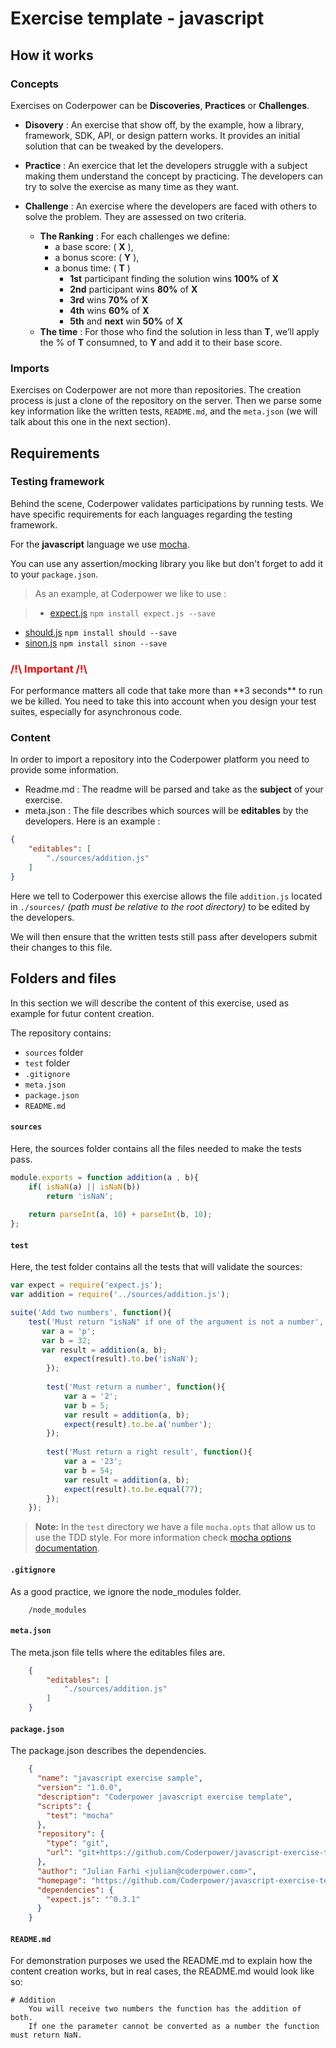 Exercise template - javascript
====================================
## How it works
### Concepts
Exercises on Coderpower can be **Discoveries**, **Practices** or **Challenges**.

- **Disovery** : An exercise that show off, by the example, how a library, framework, SDK, API, or design pattern works. It provides an initial solution that can be tweaked by the developers.


- **Practice** : An exercice that let the developers struggle with a subject making them understand the concept by practicing. The developers can try to solve the exercise as many time as they want.

- **Challenge** : An exercise where the developers are faced with others to solve the problem. They are assessed on two criteria.
    - **The Ranking** : For each challenges we define:
        - a base score: ( **X** ), 
        - a bonus score: ( **Y** ),
        - a bonus time: ( **T** ) 
            - **1st** participant finding the solution wins **100%** of **X** 
            - **2nd** participant wins **80%** of **X**
            - **3rd** wins **70%** of **X**
            - **4th** wins **60%** of **X**
            - **5th** and **next** win **50%** of **X**
    - **The time** : For those who find the solution in less than **T**, we’ll apply the % of **T** consumned, to **Y** and add it to their base score.

### Imports
Exercises on Coderpower are not more than repositories. The creation process is just a clone of the repository on the server. Then we parse some key information like the written tests, `README.md`, and the `meta.json` (we will talk about this one in the next section).


## **Requirements**
### Testing framework
Behind the scene, Coderpower validates participations by running tests. We have specific requirements for each languages regarding the testing framework.  

For the **javascript** language we use [mocha](https://mochajs.org/).

You can use any assertion/mocking library you like but don't forget to add it to your `package.json`.

>As an example, at Coderpower we like to use :

>- [expect.js](https://github.com/Automattic/expect.js) 
`npm install expect.js --save`
- [should.js](https://shouldjs.github.io/) 
 `npm install should --save`
- [sinon.js](http://sinonjs.org/)
`npm install sinon --save`

<h3 style="color: red">/!\ Important /!\ </h3>
For performance matters all code that take more than **3 seconds** to run we be killed. You need to take this into account when you design your test suites, especially for asynchronous code.

### Content
In order to import a repository into the Coderpower platform you need to provide some information.

- Readme.md : The readme will be parsed and take as the **subject** of your exercise.
- meta.json : The file describes which sources will be **editables** by the developers. Here is an example : 

```json
{
    "editables": [
        "./sources/addition.js"
    ]
}
```
Here we tell to Coderpower this exercise allows the file `addition.js` located in `./sources/` *(path must be relative to the root directory)* to be edited by the developers.

We will then ensure that the written tests still pass after developers submit their changes to this file.



## **Folders and files**
In this section we will describe the content of this exercise, used as example for futur content creation.

The repository contains:

 - `sources` folder 
 - `test` folder 
 - `.gitignore`
 - `meta.json` 
 - `package.json`
 - `README.md`

#### `sources`
Here, the sources folder contains all the files needed to make the tests pass.

```javascript
module.exports = function addition(a , b){
    if( isNaN(a) || isNaN(b))
        return 'isNaN';
        
    return parseInt(a, 10) + parseInt(b, 10);
};
```

#### `test`
Here, the test folder contains all the tests that will validate the sources:

```javascript
var expect = require('expect.js');
var addition = require('../sources/addition.js');

suite('Add two numbers', function(){
    test('Must return "isNaN" if one of the argument is not a number', function(){
       var a = 'p';
       var b = 32;
       var result = addition(a, b);
            expect(result).to.be('isNaN');
        });
        
        test('Must return a number', function(){
            var a = '2';
            var b = 5;
            var result = addition(a, b);
            expect(result).to.be.a('number');
        });
        
        test('Must return a right result', function(){
            var a = '23';
            var b = 54;
            var result = addition(a, b);
            expect(result).to.be.equal(77);
        });
    });
```
> **Note:** In the `test` directory we have a file `mocha.opts` that allow us to use the TDD style. For more information check [mocha options documentation](https://mochajs.org/#mochaopts).

#### `.gitignore`
As a good practice, we ignore the node_modules folder.

```
    /node_modules
```
#### `meta.json`
The meta.json file tells where the editables files are.

```json 
    {
        "editables": [
            "./sources/addition.js"
        ]
    }
```
#### `package.json`
The package.json describes the dependencies.

```json
    {
      "name": "javascript exercise sample",
      "version": "1.0.0",
      "description": "Coderpower javascript exercise template",
      "scripts": {
        "test": "mocha"
      },
      "repository": {
        "type": "git",
        "url": "git+https://github.com/Coderpower/javascript-exercise-template.git"
      },
      "author": "Julian Farhi <julian@coderpower.com>",
      "homepage": "https://github.com/Coderpower/javascript-exercise-template.git#readme",
      "dependencies": {
        "expect.js": "^0.3.1"
      }
    }
```

#### `README.md`
For demonstration purposes we used the README.md to explain how the content creation works, but in real cases, the README.md would look like so: 

```
# Addition
	You will receive two numbers the function has the addition of both. 
	If one the parameter cannot be converted as a number the function must return NaN.
```





